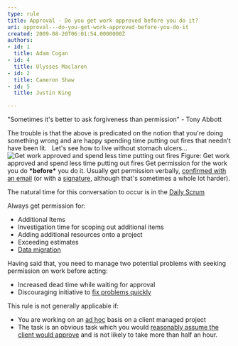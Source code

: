 ```yaml
---
type: rule
title: Approval - Do you get work approved before you do it?
uri: approval---do-you-get-work-approved-before-you-do-it
created: 2009-08-20T06:01:54.0000000Z
authors:
- id: 1
  title: Adam Cogan
- id: 4
  title: Ulysses Maclaren
- id: 2
  title: Cameron Shaw
- id: 5
  title: Justin King

---
```


 
"Sometimes it's better to ask forgiveness than permission" - Tony Abbott

The trouble is that the above is predicated on the notion that you're doing something wrong and are happy spending time putting out fires that needn't have been lit.
 
Let's see how to live without stomach ulcers...
 ![Get work approved and spend less time putting out fires](/Management/RulesToHappyClients/PublishingImages/SuccessfulProjects_PuttingOutFires.jpg) Figure: Get work approved and spend less time putting out fires 
Get permission for the work you do **\*before\*** you do it. Usually get permission verbally, [confirmed with an email](/Communication/RulesToBetterEmail/Pages/EmailToMyself.aspx) (or with a [signature](/Communication/RulesToBetterEmail/Pages/UseEmailSignatures.aspx), although that's sometimes a whole lot harder).

The natural time for this conversation to occur is in the [Daily Scrum](/Management/RulesToSuccessfulProjects/Pages/DailyStandUpScrum.aspx)

Always get permission for:

- Additional Items
- Investigation time for scoping out additional items
- Adding additional resources onto a project
- Exceeding estimates
- [Data migration](/Management/RulesToSuccessfulProjects/Pages/PerformMigrationProceduresWithAnApprovedReleasePlan.aspx)


Having said that, you need to manage two potential problems with seeking permission on work before acting:

- Increased dead time while waiting for approval
- Discouraging initiative to [fix problems quickly](/Management/Rules-To-Better-Software-Consultants-Dealing-With-Clients/Pages/FixProblemsQuickly.aspx)


This rule is not generally applicable if:

- You are working on an [ad hoc](/Management/Rules-To-Better-Software-Consultants-Dealing-With-Clients/Pages/Ad-hocWorkAndProjectManagedWork.aspx) basis on a client managed project
- The task is an obvious task which you would [reasonably assume the client would approve](/Communication/RulesToBetterEmail/Pages/AssumeNecessaryTasks.aspx) and is not likely to take more than half an hour.


